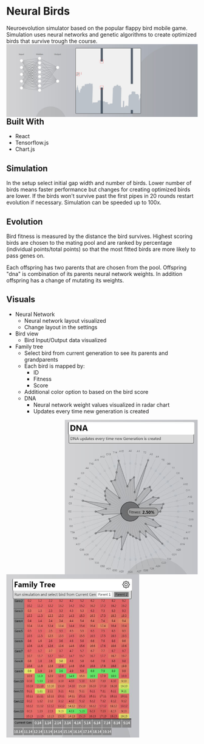 # Neural Birds

Neuroevolution simulator based on the popular flappy bird mobile game. Simulation uses neural networks and genetic algorithms to create optimized birds that survive trough the course.
<img src='./public/img2.JPG' width="530" style="float: right;">

## Built With
* React
* Tensorflow.js
* Chart.js

## Simulation
In the setup select initial gap width and number of birds. Lower number of birds means faster performance but changes for creating optimized birds are lower. If the birds won't survive past the first pipes in 20 rounds restart evolution if necessary. Simulation can be speeded up to 100x.

## Evolution
Bird fitness is measured by the distance the bird survives. Highest scoring birds are chosen to the mating pool and are ranked by percentage (individual points/total points) so that the most fitted birds are more likely to pass genes on. 

Each offspring has two parents that are chosen from the pool. Offspring "dna" is combination of its parents neural network weights. In addition offspring has a change of mutating its weights.

## Visuals

* Neural Network
    * Neural network layout visualized
    * Change layout in the settings
* Bird view
    * Bird Input/Output data visualized
* Family tree
    * Select bird from current generation to see its parents and grandparents
    * Each bird is mapped by:
        * ID
        * Fitness
        * Score
    * Additional color option to based on the bird score
  * DNA
    * Neural network weight values visualized in radar chart
    * Updates every time new generation is created

<img src='./public/dna.JPG' width="350" style="float: right;">
<img src='./public/tree.JPG' width="350" style="float: left;">